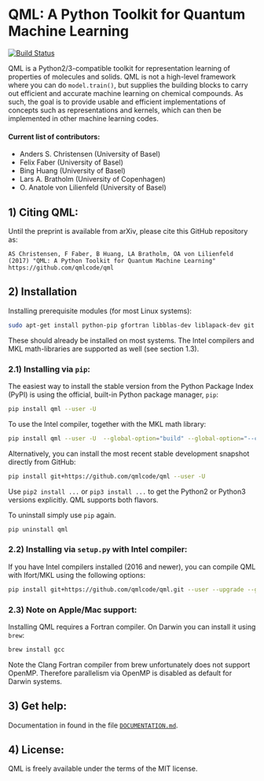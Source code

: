# QML: A Python Toolkit for Quantum Machine Learning
[![Build Status](https://travis-ci.org/qmlcode/qml.svg?branch=master)](https://travis-ci.org/qmlcode/qml)

QML is a Python2/3-compatible toolkit for representation learning of properties of molecules and solids. QML is not a high-level framework where you can do `model.train()`, but supplies the building blocks to carry out efficient and accurate machine learning on chemical compounds. As such, the goal is to provide usable and efficient implementations of concepts such as representations and kernels, which can then be implemented in other machine learning codes.

#### Current list of contributors:
* Anders S. Christensen (University of Basel)
* Felix Faber (University of Basel)
* Bing Huang (University of Basel)
* Lars A. Bratholm (University of Copenhagen)
* O. Anatole von Lilienfeld (University of Basel)

## 1) Citing QML:

Until the preprint is available from arXiv, please cite this GitHub repository as:

    AS Christensen, F Faber, B Huang, LA Bratholm, OA von Lilienfeld (2017) "QML: A Python Toolkit for Quantum Machine Learning" https://github.com/qmlcode/qml

## 2) Installation

Installing prerequisite modules (for most Linux systems):

```bash
sudo apt-get install python-pip gfortran libblas-dev liblapack-dev git

```
These should already be installed on most systems. The Intel compilers and MKL math-libraries are supported as well (see section 1.3).


### 2.1) Installing via `pip`:

The easiest way to install the stable version from the Python Package Index (PyPI) is using the official, built-in Python package manager, `pip`:

```bash
pip install qml --user -U
```

To use the Intel compiler, together with the MKL math library:

```bash
pip install qml --user -U  --global-option="build" --global-option="--compiler=intelem" --global-option="--fcompiler=intelem"
```

Alternatively, you can install the most recent stable development snapshot directly from GitHub:

```bash
pip install git+https://github.com/qmlcode/qml --user -U
```

Use `pip2 install ...` or `pip3 install ...` to get the Python2 or Python3 versions explicitly. QML supports both flavors.

To uninstall simply use `pip` again. 

```bash
pip uninstall qml
```

### 2.2) Installing via `setup.py` with Intel compiler:

If you have Intel compilers installed (2016 and newer), you can compile QML with Ifort/MKL using the following options:

```bash
pip install git+https://github.com/qmlcode/qml.git --user --upgrade --global-option="build" --global-option="--compiler=intelem" --global-option="--fcompiler=intelem"
```

### 2.3) Note on Apple/Mac support:

Installing QML requires a Fortran compiler. On Darwin you can install it using `brew`:

```bash
brew install gcc
```

Note the Clang Fortran compiler from brew unfortunately does not support OpenMP. Therefore parallelism via OpenMP is disabled as default for Darwin systems.

## 3) Get help:

Documentation in found in the file [`DOCUMENTATION.md`](../blob/master/DOCUMENTATION.md).


## 4) License:

QML is freely available under the terms of the MIT license.


